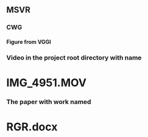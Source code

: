 ## MSVR
### CWG

#### Figure from VGGI


### Video in the project root directory with name 
# IMG_4951.MOV

### The paper with work named
# RGR.docx
